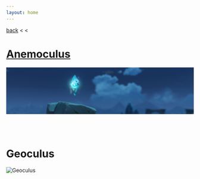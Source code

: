 ```yaml
---
layout: home
---
```


[back](../) < <

# [Anemoculus](anemoculus/)
![Anemoculus](/assets/img/genshin-impact/anemoculus-banner.jpg)

<br/><br/>

# Geoculus
![Geoculus](/assets/img/genshin-impact/geoculus-banner.jpg)
